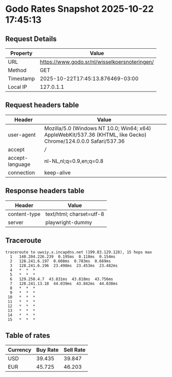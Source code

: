 # Godo Rates Snapshot 2025-10-22 17:45:13
## Request Details

| Property | Value |
|----------|-------|
| URL | https://www.godo.sr/nl/wisselkoersnoteringen/ |
| Method | GET |
| Timestamp | 2025-10-22T17:45:13.876469-03:00 |
| Local IP | 127.0.1.1 |
    
## Request headers table

| Header | Value |
|--------|-------|
| user-agent | Mozilla/5.0 (Windows NT 10.0; Win64; x64) AppleWebKit/537.36 (KHTML, like Gecko) Chrome/124.0.0.0 Safari/537.36 |
| accept | */* |
| accept-language | nl-NL,nl;q=0.9,en;q=0.8 |
| connection | keep-alive |

    
## Response headers table
| Header | Value |
|--------|-------|
| content-type | text/html; charset=utf-8 |
| server | playwright-dummy |

## Traceroute 

```
traceroute to uwxiy.x.incapdns.net (199.83.129.128), 15 hops max
  1   140.204.226.239  0.195ms  0.118ms  0.154ms 
  2   128.241.6.197  0.608ms  0.783ms  0.669ms 
  3   128.241.6.196  23.498ms  23.453ms  23.482ms 
  4   *  *  * 
  5   *  *  * 
  6   129.250.4.7  43.831ms  43.818ms  43.756ms 
  7   128.241.13.18  44.039ms  43.842ms  44.038ms 
  8   *  *  * 
  9   *  *  * 
 10   *  *  * 
 11   *  *  * 
 12   *  *  * 
 13   *  *  * 
 14   *  *  * 
 15   *  *  * 

```


## Table of rates

| Currency | Buy Rate | Sell Rate |
|----------|----------|-----------|
| USD | 39.435 | 39.847 |
| EUR | 45.725 | 46.203 |
